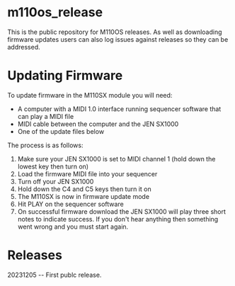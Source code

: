 # m110os_release

This is the public repository for M110OS releases.  As well as downloading firmware updates users can also log issues against releases so they can be addressed.

# Updating Firmware

To update firmware in the M110SX module you will need:
* A computer with a MIDI 1.0 interface running sequencer software that can play a MIDI file
* MIDI cable between the computer and the JEN SX1000
* One of the update files below

The process is as follows:
1. Make sure your JEN SX1000 is set to MIDI channel 1 (hold down the lowest key then turn on)
1. Load the firmware MIDI file into your sequencer
1. Turn off your JEN SX1000
1. Hold down the C4 and C5 keys then turn it on
1. The M110SX is now in firmware update mode
1. Hit PLAY on the sequencer software
1. On successful firmware download the JEN SX1000 will play three short notes to indicate success.  If you don't hear anything then something went wrong and you must start again.

# Releases

20231205 -- First publc release.
